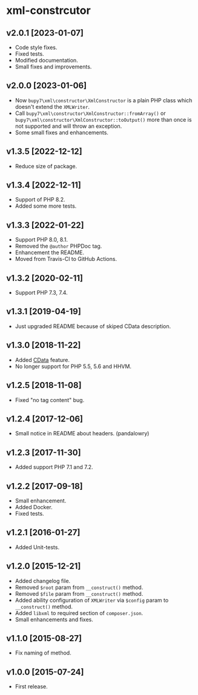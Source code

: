 xml-constrcutor
===

v2.0.1 [2023-01-07]
---

- Code style fixes.
- Fixed tests.
- Modified documentation.
- Small fixes and improvements.

v2.0.0 [2023-01-06]
---

- Now `bupy7\xml\constructor\XmlConstructor` is a plain PHP class which doesn't extend the `XMLWriter`.
- Call `bupy7\xml\constructor\XmlConstructor::fromArray()` or `bupy7\xml\constructor\XmlConstructor::toOutput()` more 
than once is not supported and will throw an exception.
- Some small fixes and enhancements.

v1.3.5 [2022-12-12]
---

- Reduce size of package.

v1.3.4 [2022-12-11]
---

- Support of PHP 8.2.
- Added some more tests.

v1.3.3 [2022-01-22]
---

- Support PHP 8.0, 8.1.
- Removed the `@author` PHPDoc tag.
- Enhancement the README.
- Moved from Travis-CI to GitHub Actions.

v1.3.2 [2020-02-11]
---

- Support PHP 7.3, 7.4.

v1.3.1 [2019-04-19]
---

- Just upgraded README because of skiped CData description.

v1.3.0 [2018-11-22]
---

- Added [CData](http://php.net/manual/ru/function.xmlwriter-write-cdata.php) feature.
- No longer support for PHP 5.5, 5.6 and HHVM.

v1.2.5 [2018-11-08]
---

- Fixed "no tag content" bug.

v1.2.4 [2017-12-06]
---

- Small notice in README about headers. (pandalowry)

v1.2.3 [2017-11-30]
---

- Added support PHP 7.1 and 7.2.

v1.2.2 [2017-09-18]
---

- Small enhancement.
- Added Docker.
- Fixed tests.

v1.2.1 [2016-01-27]
---

- Added Unit-tests.

v1.2.0 [2015-12-21]
---

- Added changelog file.
- Removed `$root` param from `__construct()` method. 
- Removed `$file` param from `__construct()` method.
- Added ability configuration of `XMLWriter` via `$config` param to `__construct()`
method. 
- Added `libxml` to required section of `composer.json`.
- Small enhancements and fixes.

v1.1.0 [2015-08-27]
---

- Fix naming of method.


v1.0.0 [2015-07-24]
---

- First release.
